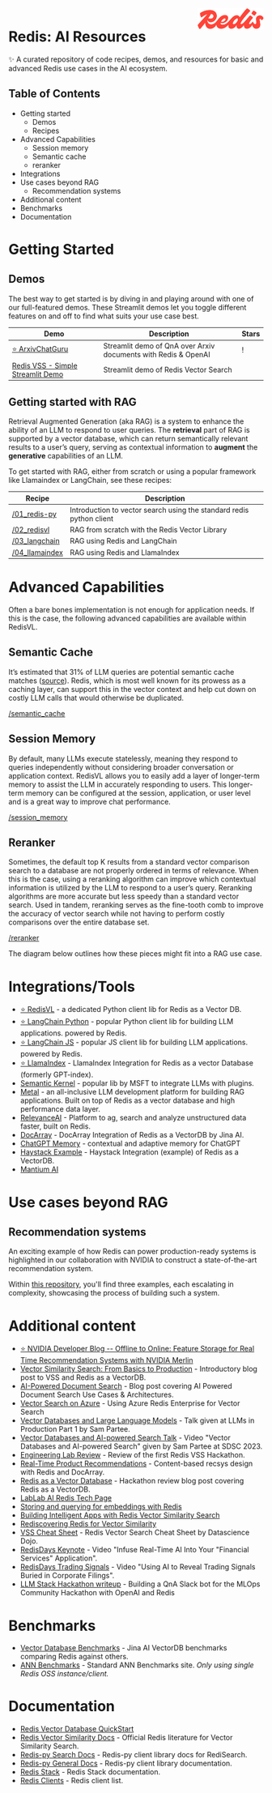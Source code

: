 <img align="right" src="assets/redis-logo.svg" style="width: 130px">

# Redis: AI Resources

✨ A curated repository of code recipes, demos, and resources for basic and advanced Redis use cases in the AI ecosystem.

## Table of Contents
- Getting started
    - Demos
    - Recipes
- Advanced Capabilities
    - Session memory
    - Semantic cache
    - reranker
- Integrations
- Use cases beyond RAG
    - Recommendation systems
- Additional content
- Benchmarks
- Documentation


# Getting Started

## Demos
The best way to get started is by diving in and playing around with one of our full-featured demos. These Streamlit demos let you toggle different features on and off to find what suits your use case best.

| Demo | Description | Stars |
| --- | --- | --- |
| [⭐ ArxivChatGuru](https://github.com/RedisVentures/ArxivChatGuru) | Streamlit demo of QnA over Arxiv documents with Redis & OpenAI | !
| [Redis VSS - Simple Streamlit Demo](https://github.com/antonum/Redis-VSS-Streamlit) | Streamlit demo of Redis Vector Search |

## Getting started with RAG

Retrieval Augmented Generation (aka RAG) is a system to enhance the ability of an LLM to respond to user queries. The **retrieval** part of RAG is supported by a vector database, which can return semantically relevant results to a user’s query, serving as contextual information to **augment** the **generative** capabilities of an LLM.

To get started with RAG, either from scratch or using a popular framework like Llamaindex or LangChain, see these recipes:

| Recipe | Description |
| --- | --- |
| [/01_redis-py](python-examples/getting_started/01_redis-py.ipynb) | Introduction to vector search using the standard redis python client |
| [/02_redisvl](python-examples/getting_started/02_redisvl.ipynb) | RAG from scratch with the Redis Vector Library |
| [/03_langchain](python-examples/getting_started/03_langchain.ipynb) | RAG using Redis and LangChain |
| [/04_llamaindex](python-examples/getting_started/04_llamaindex.ipynb) | RAG using Redis and LlamaIndex |


# Advanced Capabilities
Often a bare bones implementation is not enough for application needs. If this is the case, the following advanced capabilities are available within RedisVL.

## Semantic Cache
It’s estimated that 31% of LLM queries are potential semantic cache matches ([source](https://arxiv.org/pdf/2403.02694)). Redis, which is most well known for its prowess as a caching layer, can support this in the vector context and help cut down on costly LLM calls that would otherwise be duplicated.

[/semantic_cache](python-examples/advanced_capabilities/semantic_cache.ipynb)


## Session Memory
By default, many LLMs execute statelessly, meaning they respond to queries independently without considering broader conversation or application context. RedisVL allows you to easily add a layer of longer-term memory to assist the LLM in accurately responding to users. This longer-term memory can be configured at the session, application, or user level and is a great way to improve chat performance.

[/session_memory](python-examples/advanced_capabilities/session_memory.ipynb)

## Reranker
Sometimes, the default top K results from a standard vector comparison search to a database are not properly ordered in terms of relevance. When this is the case, using a reranking algorithm can improve which contextual information is utilized by the LLM to respond to a user’s query. Reranking algorithms are more accurate but less speedy than a standard vector search. Used in tandem, reranking serves as the fine-tooth comb to improve the accuracy of vector search while not having to perform costly comparisons over the entire database set.

[/reranker](python-examples/advanced_capabilities/reranker.ipynb)

The diagram below outlines how these pieces might fit into a RAG use case.

# Integrations/Tools
- [⭐ RedisVL](https://github.com/RedisVentures/redisvl) - a dedicated Python client lib for Redis as a Vector DB.
- [⭐ LangChain Python](https://github.com/langchain-ai/langchain) - popular Python client lib for building LLM applications.
powered by Redis.
- [⭐ LangChain JS](https://github.com/langchain-ai/langchainjs) - popular JS client lib for building LLM applications.
powered by Redis.
- [⭐ LlamaIndex](https://gpt-index.readthedocs.io/en/latest/examples/vector_stores/RedisIndexDemo.html) - LlamaIndex Integration for Redis as a vector Database (formerly GPT-index).
- [Semantic Kernel](https://github.com/microsoft/semantic-kernel/tree/main) - popular lib by MSFT to integrate LLMs with plugins.
- [Metal](https://getmetal.io/) - an all-inclusive LLM development platform for building RAG applications. Built on top of Redis as a vector database and high performance data layer.
- [RelevanceAI](https://relevance.ai/) - Platform to ag, search and analyze unstructured data faster, built on Redis.
- [DocArray](https://docarray.jina.ai/advanced/document-store/redis/) - DocArray Integration of Redis as a VectorDB by Jina AI.
- [ChatGPT Memory](https://github.com/continuum-llms/chatgpt-memory) - contextual and adaptive memory for ChatGPT
- [Haystack Example](https://github.com/artefactory/redis-player-one/blob/main/askyves/redis_document_store.py) - Haystack Integration (example) of Redis as a VectorDB.
- [Mantium AI](https://mantiumai.com/)

# Use cases beyond RAG

## Recommendation systems

An exciting example of how Redis can power production-ready systems is highlighted in our collaboration with NVIDIA to construct a state-of-the-art recommendation system.

Within [this repository](https://github.com/redis-developer/redis-nvidia-recsys), you'll find three examples, each escalating in complexity, showcasing the process of building such a system.


# Additional content
- [⭐ NVIDIA Developer Blog -- Offline to Online: Feature Storage for Real Time Recommendation Systems with NVIDIA Merlin](https://developer.nvidia.com/blog/offline-to-online-feature-storage-for-real-time-recommendation-systems-with-nvidia-merlin/)
- [Vector Similarity Search: From Basics to Production](https://mlops.community/vector-similarity-search-from-basics-to-production/) - Introductory blog post to VSS and Redis as a VectorDB.
- [AI-Powered Document Search](https://datasciencedojo.com/blog/ai-powered-document-search/) - Blog post covering AI Powered Document Search Use Cases & Architectures.
- [Vector Search on Azure](https://techcommunity.microsoft.com/t5/azure-developer-community-blog/vector-similarity-search-with-azure-cache-for-redis-enterprise/ba-p/3822059) - Using Azure Redis Enterprise for Vector Search
- [Vector Databases and Large Language Models](https://youtu.be/GJDN8u3Y-T4) - Talk given at LLMs in Production Part 1 by Sam Partee.
- [Vector Databases and AI-powered Search Talk](https://www.youtube.com/watch?v=g2bNHLeKlAg) - Video "Vector Databases and AI-powered Search" given by Sam Partee at SDSC 2023.
- [Engineering Lab Review](https://mlops.community/redis-vector-search-engineering-lab-review/) - Review of the first Redis VSS Hackathon.
- [Real-Time Product Recommendations](https://jina.ai/news/real-time-product-recommendation-using-redis-and-docarray/) - Content-based recsys design with Redis and DocArray.
- [Redis as a Vector Database](https://vishnudeva.medium.com/redis-as-a-vector-database-rediscloud-2a444c478f3d) - Hackathon review blog post covering Redis as a VectorDB.
- [LabLab AI Redis Tech Page](https://lablab.ai/tech/redis)
- [Storing and querying for embeddings with Redis](https://blog.baeke.info/2023/03/21/storing-and-querying-for-embeddings-with-redis/)
- [Building Intelligent Apps with Redis Vector Similarity Search](https://redis.com/blog/build-intelligent-apps-redis-vector-similarity-search/)
- [Rediscovering Redis for Vector Similarity](https://redis.com/blog/rediscover-redis-for-vector-similarity-search/)
- [VSS Cheat Sheet](https://drive.google.com/file/d/10O52YXE1-x9jUTv2G-iJUHFSbthWAcyy/view?usp=share_link) - Redis Vector Search Cheat Sheet by Datascience Dojo.
- [RedisDays Keynote](https://www.youtube.com/watch?v=EEIBTEpb2LI) - Video "Infuse Real-Time AI Into Your "Financial Services" Application".
- [RedisDays Trading Signals](https://www.youtube.com/watch?v=_Lrbesg4DhY) - Video "Using AI to Reveal Trading Signals Buried in Corporate Filings".
- [LLM Stack Hackathon writeup](https://medium.com/@sonam.gupta1105/equipping-with-llm-stack-mlops-community-hackathon-fd0505762c85) - Building a QnA Slack bot for the MLOps Community Hackathon with OpenAI and Redis

# Benchmarks
- [Vector Database Benchmarks](https://jina.ai/news/benchmark-vector-search-databases-with-one-million-data/) - Jina AI VectorDB benchmarks comparing Redis against others.
- [ANN Benchmarks](https://ann-benchmarks.com) - Standard ANN Benchmarks site. *Only using single Redis OSS instance/client.*

# Documentation
- [Redis Vector Database QuickStart](https://redis.io/docs/get-started/vector-database/)
- [Redis Vector Similarity Docs](https://redis.io/docs/interact/search-and-query/advanced-concepts/vectors/) - Official Redis literature for Vector Similarity Search.
- [Redis-py Search Docs](https://redis.readthedocs.io/en/latest/redismodules.html#redisearch-commands) - Redis-py client library docs for RediSearch.
- [Redis-py General Docs](https://redis.readthedocs.io/en/latest/) - Redis-py client library documentation.
- [Redis Stack](https://redis.io/docs/stack/) - Redis Stack documentation.
- [Redis Clients](https://redis.io/docs/clients/) - Redis client list.
